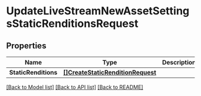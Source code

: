 # UpdateLiveStreamNewAssetSettingsStaticRenditionsRequest

## Properties
Name | Type | Description | Notes
------------ | ------------- | ------------- | -------------
**StaticRenditions** | [**[]CreateStaticRenditionRequest**](CreateStaticRenditionRequest.md) |  | [optional] 

[[Back to Model list]](../README.md#documentation-for-models) [[Back to API list]](../README.md#documentation-for-api-endpoints) [[Back to README]](../README.md)


